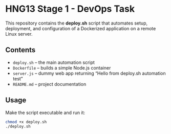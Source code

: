 # HNG13 Stage 1 - DevOps Task

This repository contains the **deploy.sh** script that automates setup, deployment, and configuration of a Dockerized application on a remote Linux server.

## Contents

- `deploy.sh` – the main automation script
- `Dockerfile` – builds a simple Node.js container
- `server.js` – dummy web app returning “Hello from deploy.sh automation test”
- `README.md` – project documentation

## Usage

Make the script executable and run it:

```bash
chmod +x deploy.sh
./deploy.sh
```
